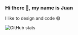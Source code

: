### Hi there 👋, my name is Juan
I like to design and code 😅

![GitHub stats](https://github-readme-stats.vercel.app/api?username=juancwu&show_icons=true)  

